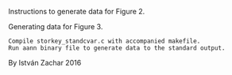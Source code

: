 Instructions to generate data for Figure 2.


Generating data for Figure 3.

    Compile storkey_standcvar.c with accompanied makefile.
    Run aann binary file to generate data to the standard output.

By István Zachar 2016


